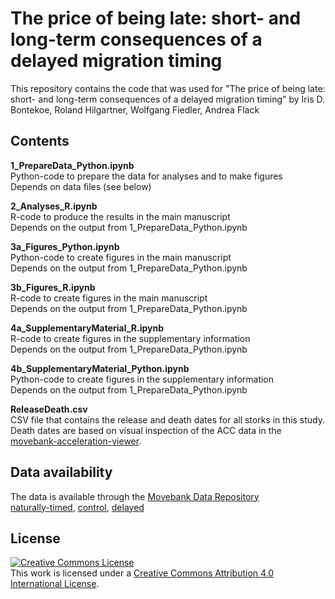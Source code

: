 # The price of being late: short- and long-term consequences of a delayed migration timing

This repository contains the code that was used for "The price of being late: short- and long-term consequences of a delayed migration timing" by Iris D. Bontekoe, Roland Hilgartner, Wolfgang Fiedler, Andrea Flack


## Contents

**1_PrepareData_Python.ipynb**  
Python-code to prepare the data for analyses and to make figures  
Depends on data files (see below)

**2_Analyses_R.ipynb**  
R-code to produce the results in the main manuscript  
Depends on the output from 1_PrepareData_Python.ipynb

**3a_Figures_Python.ipynb**  
Python-code to create figures in the main manuscript  
Depends on the output from 1_PrepareData_Python.ipynb

**3b_Figures_R.ipynb**  
R-code to create figures in the main manuscript  
Depends on the output from 1_PrepareData_Python.ipynb

**4a_SupplementaryMaterial_R.ipynb**  
R-code to create figures in the supplementary information  
Depends on the output from 1_PrepareData_Python.ipynb

**4b_SupplementaryMaterial_Python.ipynb**  
Python-code to create figures in the supplementary information  
Depends on the output from 1_PrepareData_Python.ipynb

**ReleaseDeath.csv**  
CSV file that contains the release and death dates for all storks in this study.  
Death dates are based on visual inspection of the ACC data in the [movebank-acceleration-viewer](https://www.movebank.org/cms/movebank-content/software#movebank_acceleration_viewer).

## Data availability
The data is available through the [Movebank Data Repository](https://www.datarepository.movebank.org/)  
[naturally-timed](https://doi.org/10.5441/001/1.277), [control](https://doi.org/10.5441/001/1.271), [delayed](https://doi.org/10.5441/001/1.276)

## License

<a rel="license" href="http://creativecommons.org/licenses/by/4.0/"><img alt="Creative Commons License" style="border-width:0" src="https://i.creativecommons.org/l/by/4.0/88x31.png" /></a><br />This work is licensed under a <a rel="license" href="http://creativecommons.org/licenses/by/4.0/">Creative Commons Attribution 4.0 International License</a>.
